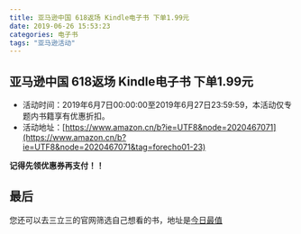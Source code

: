 ```yaml
---
title: 亚马逊中国 618返场 Kindle电子书 下单1.99元
date: 2019-06-26 15:53:23
categories: 电子书
tags: "亚马逊活动"
---
```


## 亚马逊中国 618返场 Kindle电子书 下单1.99元

- 活动时间：2019年6月7日00:00:00至2019年6月27日23:59:59，本活动仅专题内书籍享有优惠折扣。
- 活动地址：[https://www.amazon.cn/b?ie=UTF8&node=2020467071](https://www.amazon.cn/b?ie=UTF8&node=2020467071&tag=forecho01-23)

**记得先领优惠券再支付！！**

## 最后

您还可以去三立三的官网筛选自己想看的书，地址是[今日最值](https://3li3.com/book/day?date=)

